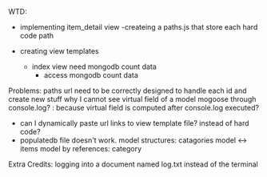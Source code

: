 WTD:

- implementing item_detail view
  -createing a paths.js that store each hard code path

- creating view templates

  - index view need mongodb count data
    - access mongodb count data

Problems:
paths url need to be correctly designed to handle each id and create new stuff
why I cannot see virtual field of a model mogoose through console.log? : because virtual field is computed after console.log executed?

- can I dynamically paste url links to view template file? instead of hard code?
- populatedb file doesn't work.
  model structures:
  catagories model <-> items model by references: category

Extra Credits:
logging into a document named log.txt instead of the terminal
